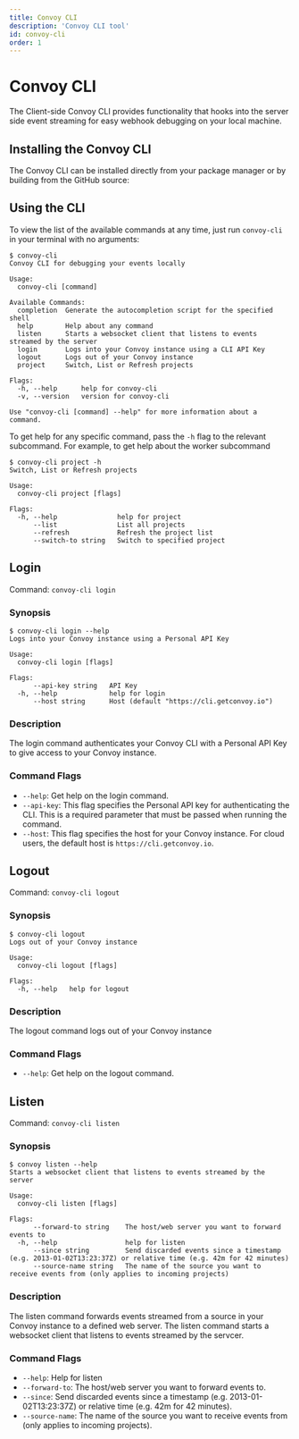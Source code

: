 ```yaml
---
title: Convoy CLI
description: 'Convoy CLI tool'
id: convoy-cli
order: 1
---
```


# Convoy CLI

The Client-side Convoy CLI provides functionality that hooks into the server side event streaming for easy webhook debugging on your local machine.

## Installing the Convoy CLI

The Convoy CLI can be installed directly from your package manager or by building from the GitHub source:

<convoy-cli-tab></convoy-cli-tab>

## Using the CLI

To view the list of the available commands at any time, just run `convoy-cli` in your terminal with no arguments:

```console[terminal]
$ convoy-cli
Convoy CLI for debugging your events locally

Usage:
  convoy-cli [command]

Available Commands:
  completion  Generate the autocompletion script for the specified shell
  help        Help about any command
  listen      Starts a websocket client that listens to events streamed by the server
  login       Logs into your Convoy instance using a CLI API Key
  logout      Logs out of your Convoy instance
  project     Switch, List or Refresh projects

Flags:
  -h, --help      help for convoy-cli
  -v, --version   version for convoy-cli

Use "convoy-cli [command] --help" for more information about a command.
```

To get help for any specific command, pass the `-h` flag to the relevant subcommand. For example, to get help about the worker subcommand

```console[terminal]
$ convoy-cli project -h
Switch, List or Refresh projects

Usage:
  convoy-cli project [flags]

Flags:
  -h, --help               help for project
      --list               List all projects
      --refresh            Refresh the project list
      --switch-to string   Switch to specified project
```

## Login

Command: `convoy-cli login`

### Synopsis

```console[terminal]
$ convoy-cli login --help
Logs into your Convoy instance using a Personal API Key

Usage:
  convoy-cli login [flags]

Flags:
      --api-key string   API Key
  -h, --help             help for login
      --host string      Host (default "https://cli.getconvoy.io")
```

### Description

The login command authenticates your Convoy CLI with a Personal API Key to give access to your Convoy instance.

### Command Flags

- `--help`: Get help on the login command.
- `--api-key`: This flag specifies the Personal API key for authenticating the CLI. This is a required parameter that must be passed when running the command.
- `--host`: This flag specifies the host for your Convoy instance. For cloud users, the default host is `https://cli.getconvoy.io`.

## Logout

Command: `convoy-cli logout`

### Synopsis

```console[terminal]
$ convoy-cli logout
Logs out of your Convoy instance

Usage:
  convoy-cli logout [flags]

Flags:
  -h, --help   help for logout
```

### Description

The logout command logs out of your Convoy instance

### Command Flags

- `--help`: Get help on the logout command.

## Listen

Command: `convoy-cli listen`

### Synopsis

```console[terminal]
$ convoy listen --help
Starts a websocket client that listens to events streamed by the server

Usage:
  convoy-cli listen [flags]

Flags:
      --forward-to string    The host/web server you want to forward events to
  -h, --help                 help for listen
      --since string         Send discarded events since a timestamp (e.g. 2013-01-02T13:23:37Z) or relative time (e.g. 42m for 42 minutes)
      --source-name string   The name of the source you want to receive events from (only applies to incoming projects)
```

### Description

The listen command forwards events streamed from a source in your Convoy instance to a defined web server. The listen command starts a websocket client that listens to events streamed by the servcer.

### Command Flags
- `--help`: Help for listen
- `--forward-to`: The host/web server you want to forward events to.
- `--since`: Send discarded events since a timestamp (e.g. 2013-01-02T13:23:37Z) or relative time (e.g. 42m for 42 minutes).
- `--source-name`: The name of the source you want to receive events from (only applies to incoming projects).
